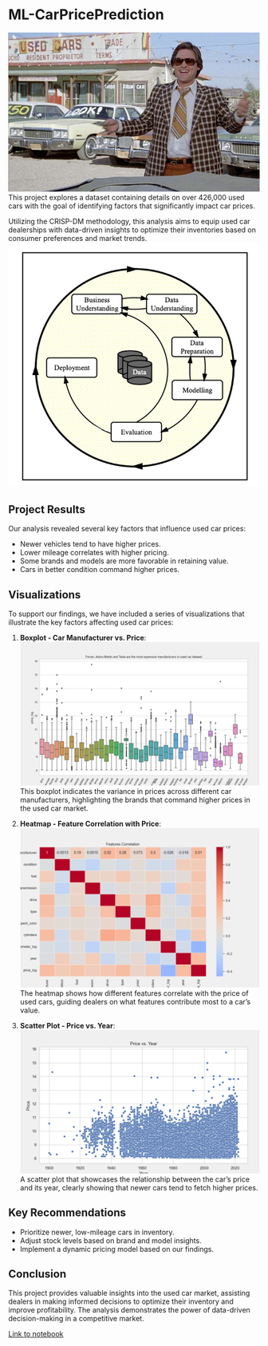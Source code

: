 # ML-CarPricePrediction
![Kurt](https://github.com/tildahh/ML-CarPricePrediction/blob/main/images/kurt.jpeg)
This project explores a dataset containing details on over 426,000 used cars with the goal of identifying factors that significantly impact car prices. 

Utilizing the CRISP-DM methodology, this analysis aims to equip used car dealerships with data-driven insights to optimize their inventories based on consumer preferences and market trends.
![CrispDM](https://github.com/tildahh/ML-CarPricePrediction/blob/main/images/crisp.png)

## Project Results
Our analysis revealed several key factors that influence used car prices:

* Newer vehicles tend to have higher prices.
* Lower mileage correlates with higher pricing.
* Some brands and models are more favorable in retaining value.
* Cars in better condition command higher prices.

## Visualizations
To support our findings, we have included a series of visualizations that illustrate the key factors affecting used car prices:

1. **Boxplot - Car Manufacturer vs. Price**:
![Car Manufacturer vs. Price](https://github.com/tildahh/ML-CarPricePrediction/blob/main/images/1.png)
This boxplot indicates the variance in prices across different car manufacturers, highlighting the brands that command higher prices in the used car market.

2. **Heatmap - Feature Correlation with Price**:
![Feature Correlation with Price](https://github.com/tildahh/ML-CarPricePrediction/blob/main/images/2.png)
The heatmap shows how different features correlate with the price of used cars, guiding dealers on what features contribute most to a car’s value.

3. **Scatter Plot - Price vs. Year**:
![Price vs. Year](https://github.com/tildahh/ML-CarPricePrediction/blob/main/images/3.png)
A scatter plot that showcases the relationship between the car’s price and its year, clearly showing that newer cars tend to fetch higher prices.

## Key Recommendations
* Prioritize newer, low-mileage cars in inventory.
* Adjust stock levels based on brand and model insights.
* Implement a dynamic pricing model based on our findings.

## Conclusion
This project provides valuable insights into the used car market, assisting dealers in making informed decisions to optimize their inventory and improve profitability. The analysis demonstrates the power of data-driven decision-making in a competitive market.

[Link to notebook](https://github.com/tildahh/ML-CarPricePrediction/blob/main/prompt_II.ipynb)
